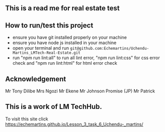## This is a read me for real estate test
## How to run/test this project
* ensure you have git installed properly on your machine
* ensure you have node js installed in your machine
* open your terminal and run `git@github.com:Echemartins/Uchendu-Martins_LMTech-Real-Estate.git`
* run "npm run lint:all" to run all lint error, "npm run lint:css" for css error check and "npm run lint:html" for html error check
## Acknowledgement
Mr Tony Dilibe
Mrs Ngozi
Mr Ekene
Mr Johnson Promise (JP)
Mr Patrick
## This is a work of LM TechHub.

To visit this site  click  https://echemartins.github.io/Lesson_3_task_6_Uchendu-_martins/